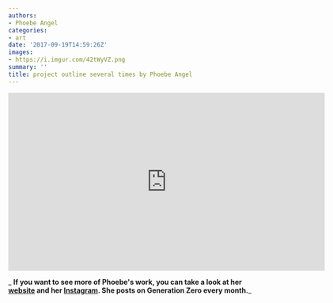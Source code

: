 ```yaml
---
authors:
- Phoebe Angel
categories:
- art
date: '2017-09-19T14:59:26Z'
images:
- https://i.imgur.com/42tWyVZ.png
summary: ''
title: project outline several times by Phoebe Angel
---
```

<iframe src="https://player.vimeo.com/video/234153844" width="640" height="360" frameborder="0" webkitallowfullscreen mozallowfullscreen allowfullscreen></iframe>

_
**If you want to see more of Phoebe's work, you can take a look at her [website](https://www.phoebeangel.com/ "") and her [Instagram](https://www.instagram.com/phoebeangel_/ ""). She posts on Generation Zero every month.**_